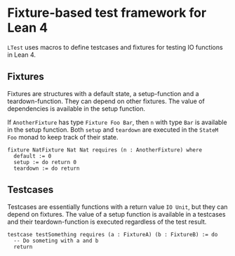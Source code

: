 # Fixture-based test framework for Lean 4

`LTest` uses macros to define testcases and fixtures for testing IO functions in Lean 4.

## Fixtures

Fixtures are structures with a default state, a setup-function and a teardown-function.
They can depend on other fixtures. The value of dependencies is available in the setup function.

If `AnotherFixture` has type `Fixture Foo Bar`, then `n` with type `Bar` is available in the
setup function.
Both `setup` and `teardown` are executed in the `StateM Foo` monad to keep track of their state.

```Lean
fixture NatFixture Nat Nat requires (n : AnotherFixture) where
  default := 0
  setup := do return 0
  teardown := do return
```


## Testcases

Testcases are essentially functions with a return value `IO Unit`, but they can depend
on fixtures. The value of a setup function is available in a testcases and their
teardown-function is executed regardless of the test result.

```Lean
testcase testSomething requires (a : FixtureA) (b : FixtureB) := do
  -- Do someting with a and b
  return
```

